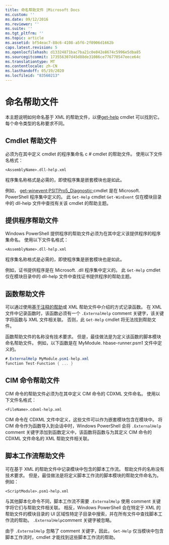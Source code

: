 ```yaml
---
title: 命名帮助文件 |Microsoft Docs
ms.custom: ''
ms.date: 09/12/2016
ms.reviewer: ''
ms.suite: ''
ms.tgt_pltfrm: ''
ms.topic: article
ms.assetid: bf54eac7-88c6-4108-a5f6-2f0906d1662b
caps.latest.revision: 5
ms.openlocfilehash: d13324871bac7ba21c0e042e8674c5996e5dba85
ms.sourcegitcommit: 173556307d45d88de31086ce776770547eece64c
ms.translationtype: MT
ms.contentlocale: zh-CN
ms.lasthandoff: 05/19/2020
ms.locfileid: "83560213"
---
```

# <a name="naming-help-files"></a>命名帮助文件

本主题说明如何命名基于 XML 的帮助文件，以便[get-help](/powershell/module/Microsoft.PowerShell.Core/Get-Help) cmdlet 可以找到它。 每个命令类型的名称要求不同。

## <a name="cmdlet-help-files"></a>Cmdlet 帮助文件

必须为在其中定义 cmdlet 的程序集命名 c # cmdlet 的帮助文件。 使用以下文件名格式：

```
<AssemblyName>.dll-help.xml
```

程序集名称格式是必需的，即使程序集是嵌套模块也是如此。

例如， [get-winevent;PSITPro5_Diagnostic;](/powershell/module/Microsoft.PowerShell.Diagnostics/Get-WinEvent)cmdlet 是在 Microsoft. PowerShell 程序集中定义的。 此 `Get-Help` cmdlet `Get-WinEvent` 仅在模块目录中的 dll-help 文件中查找有关该 cmdlet 的帮助主题。

## <a name="provider-help-files"></a>提供程序帮助文件

Windows PowerShell 提供程序的帮助文件必须为在其中定义该提供程序的程序集命名。 使用以下文件名格式：

```
<AssemblyName>.dll-help.xml
```

程序集名称格式是必需的，即使程序集是嵌套模块也是如此。

例如，证书提供程序是在 Microsoft. .dll 程序集中定义的。 此 `Get-Help` cmdlet 仅在模块目录中的 dll-help 文件中查找证书提供程序的帮助主题。

## <a name="function-help-files"></a>函数帮助文件

可以通过使用[基于注释的帮助](/powershell/module/microsoft.powershell.core/about/about_comment_based_help)或 XML 帮助文件中介绍的方式记录函数。 在 XML 文件中记录函数时，该函数必须有一个 `.ExternalHelp` comment 关键字，该关键字将函数与 XML 文件相关联。 否则，此 `Get-Help` cmdlet 将无法找到帮助文件。

函数帮助文件的名称没有技术要求。 但是，最佳做法是为定义该函数的脚本模块命名帮助文件。 例如，以下函数是在 MyModule. hbase-runner.psm1 文件中定义的。

```csharp
#.ExternalHelp MyModule.psm1-help.xml
function Test-Function { ... }
```

## <a name="cim-command-help-files"></a>CIM 命令帮助文件

CIM 命令的帮助文件必须为在其中定义 CIM 命令的 CDXML 文件命名。 使用以下文件名格式：

```
<FileName>.cdxml-help.xml
```

CIM 命令在 CDXML 文件中定义，这些文件可以作为嵌套模块包含在模块中。 将 CIM 命令作为函数导入到会话中时，Windows PowerShell 会将 `.ExternalHelp` comment 关键字添加到函数定义中，该函数将函数与为其定义 CIM 命令的 CDXML 文件命名的 XML 帮助文件相关联。

## <a name="script-workflow-help-files"></a>脚本工作流帮助文件

可在基于 XML 的帮助文件中记录模块中包含的脚本工作流。 帮助文件的名称没有技术要求。 但是，最佳做法是将定义脚本工作流的脚本模块的帮助文件命名为。 例如：

```
<ScriptModule>.psm1-help.xml
```

与其他脚本化命令不同，脚本工作流不需要 `.ExternalHelp` 使用 comment 关键字将它们与帮助文件相关联。 相反，Windows PowerShell 会在特定于 XML 的帮助文件的模块目录的 UI 区域性特定子目录中搜索，并在所有文件中查找脚本工作流的帮助。 `.ExternalHelp`comment 关键字被忽略。

由于 `.ExternalHelp` 忽略了 comment 关键字，因此， `Get-Help` 仅当模块中包含脚本工作流时，cmdlet 才能找到这些脚本工作流的帮助。
